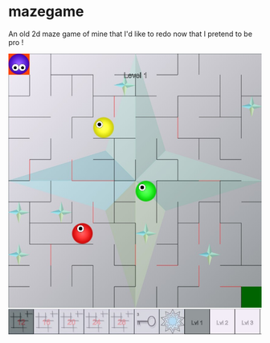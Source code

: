 # mazegame
An old 2d maze game of mine that I'd like to redo now that I pretend to be pro !


![screen shot](https://raw.githubusercontent.com/PhilippeMarcMeyer/mazegame/master/img/maze.jpg)
